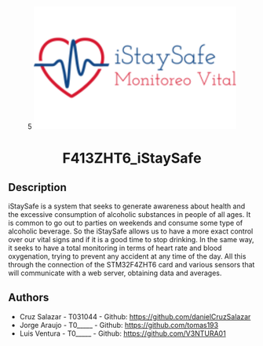 <p align="center">5
  <img src="img/iStaySafe_LOGO.png" alt="logo" width="412.5" height="250"/>
  <h1 align="center">F413ZHT6_iStaySafe</h1>
</p>

## Description
iStaySafe is a system that seeks to generate awareness about health and the excessive consumption of alcoholic substances in people of all ages. It is common to go out to parties on weekends and consume some type of alcoholic beverage. So the iStaySafe allows us to have a more exact control over our vital signs and if it is a good time to stop drinking. In the same way, it seeks to have a total monitoring in terms of heart rate and blood oxygenation, trying to prevent any accident at any time of the day. All this through the connection of the STM32F4ZHT6 card and various sensors that will communicate with a web server, obtaining data and averages.
## Authors
- Cruz Salazar - T031044 - Github: https://github.com/danielCruzSalazar
- Jorge Araujo - T0_____ - Github: https://github.com/tomas193
- Luis Ventura - T0_____ - Github: https://github.com/V3NTURA01
